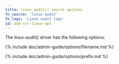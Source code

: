 ```yaml
---
title: linux-audit() source options
fn_source: 'linux-audit'
fn_logs: 'Linux audit logs'
id: adm-src-linux-opt
---
```


The linux-audit() driver has the following options:

{% include doc/admin-guide/options/filename.md %}

{% include doc/admin-guide/options/prefix.md %}
